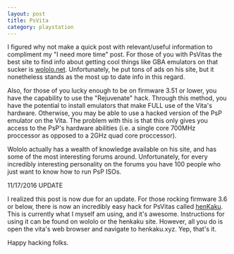 ```yaml
---
layout: post
title: PsVita
category: playstation
---
```


I figured why not make a quick post with relevant/useful information to
compliment my "I need more time" post. For those of you with PsVitas the best
site to find info about getting cool things like GBA emulators on that sucker
is [wololo.net](http://www.wololo.net). Unfortunately, he put tons of ads on his
site, but it nonetheless stands as the most up to date info in this regard.

Also, for those of you lucky enough to be on firmware 3.51 or lower, you have
the capability to use the "Rejuvenate" hack. Through this method, you have the
potential to install emulators that make FULL use of the Vita's hardware.
Otherwise, you may be able to use a hacked version of the PsP emulator on the
Vita. The problem with this is that this only gives you access to the PsP's
hardware abilities (i.e. a single core 700MHz proccessor as opposed to a 2GHz
  quad core proccessor).

Wololo actually has a wealth of knowledge available on his site, and has some of
the most interesting forums around. Unfortunately, for every incredibly
interesting personality on the forums you have 100 people who just want to know
how to run PsP ISOs.

11/17/2016 UPDATE

I realized this post is now due for an update. For those rocking firmware 3.6 or
below, there is now an incredibly easy hack for PsVitas called
[henKaku](https://henkaku.xyz). This is currently what I myself am using, and
it's awesome. Instructions for using it can be found on wololo or the henkaku
site. However, all you do is open the vita's web browser and navigate to
henkaku.xyz. Yep, that's it.

Happy hacking folks.
